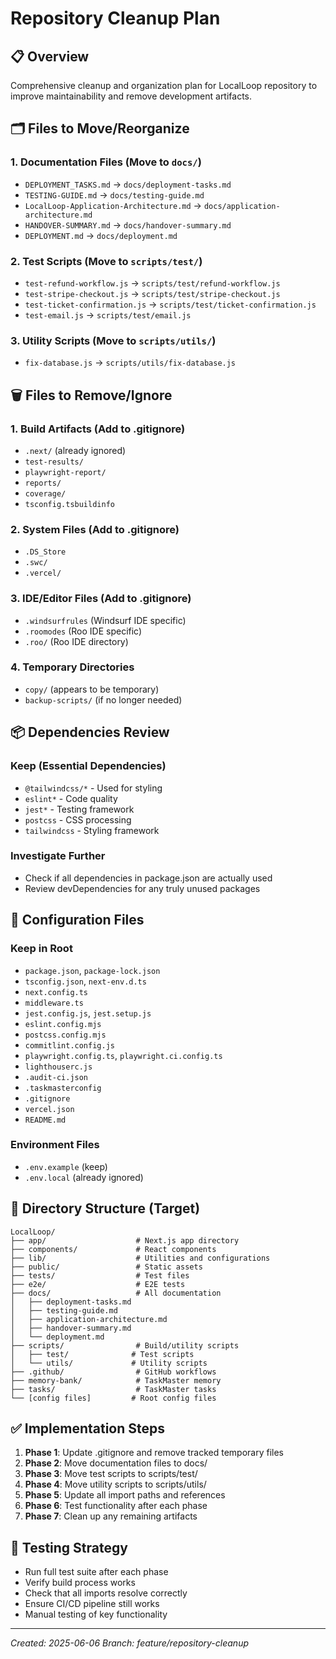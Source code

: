 # Repository Cleanup Plan

## 📋 Overview
Comprehensive cleanup and organization plan for LocalLoop repository to improve maintainability and remove development artifacts.

## 🗂️ Files to Move/Reorganize

### 1. Documentation Files (Move to `docs/`)
- `DEPLOYMENT_TASKS.md` → `docs/deployment-tasks.md`
- `TESTING-GUIDE.md` → `docs/testing-guide.md`
- `LocalLoop-Application-Architecture.md` → `docs/application-architecture.md`
- `HANDOVER-SUMMARY.md` → `docs/handover-summary.md`
- `DEPLOYMENT.md` → `docs/deployment.md`

### 2. Test Scripts (Move to `scripts/test/`)
- `test-refund-workflow.js` → `scripts/test/refund-workflow.js`
- `test-stripe-checkout.js` → `scripts/test/stripe-checkout.js`
- `test-ticket-confirmation.js` → `scripts/test/ticket-confirmation.js`
- `test-email.js` → `scripts/test/email.js`

### 3. Utility Scripts (Move to `scripts/utils/`)
- `fix-database.js` → `scripts/utils/fix-database.js`

## 🗑️ Files to Remove/Ignore

### 1. Build Artifacts (Add to .gitignore)
- `.next/` (already ignored)
- `test-results/`
- `playwright-report/`
- `reports/`
- `coverage/`
- `tsconfig.tsbuildinfo`

### 2. System Files (Add to .gitignore)
- `.DS_Store`
- `.swc/`
- `.vercel/`

### 3. IDE/Editor Files (Add to .gitignore)
- `.windsurfrules` (Windsurf IDE specific)
- `.roomodes` (Roo IDE specific)
- `.roo/` (Roo IDE directory)

### 4. Temporary Directories
- `copy/` (appears to be temporary)
- `backup-scripts/` (if no longer needed)

## 📦 Dependencies Review

### Keep (Essential Dependencies)
- `@tailwindcss/*` - Used for styling
- `eslint*` - Code quality
- `jest*` - Testing framework
- `postcss` - CSS processing
- `tailwindcss` - Styling framework

### Investigate Further
- Check if all dependencies in package.json are actually used
- Review devDependencies for any truly unused packages

## 🔧 Configuration Files

### Keep in Root
- `package.json`, `package-lock.json`
- `tsconfig.json`, `next-env.d.ts`
- `next.config.ts`
- `middleware.ts`
- `jest.config.js`, `jest.setup.js`
- `eslint.config.mjs`
- `postcss.config.mjs`
- `commitlint.config.js`
- `playwright.config.ts`, `playwright.ci.config.ts`
- `lighthouserc.js`
- `.audit-ci.json`
- `.taskmasterconfig`
- `.gitignore`
- `vercel.json`
- `README.md`

### Environment Files
- `.env.example` (keep)
- `.env.local` (already ignored)

## 📁 Directory Structure (Target)

```
LocalLoop/
├── app/                    # Next.js app directory
├── components/             # React components
├── lib/                    # Utilities and configurations
├── public/                 # Static assets
├── tests/                  # Test files
├── e2e/                    # E2E tests
├── docs/                   # All documentation
│   ├── deployment-tasks.md
│   ├── testing-guide.md
│   ├── application-architecture.md
│   ├── handover-summary.md
│   └── deployment.md
├── scripts/                # Build/utility scripts
│   ├── test/              # Test scripts
│   └── utils/             # Utility scripts
├── .github/                # GitHub workflows
├── memory-bank/            # TaskMaster memory
├── tasks/                  # TaskMaster tasks
└── [config files]         # Root config files
```

## ✅ Implementation Steps

1. **Phase 1**: Update .gitignore and remove tracked temporary files
2. **Phase 2**: Move documentation files to docs/
3. **Phase 3**: Move test scripts to scripts/test/
4. **Phase 4**: Move utility scripts to scripts/utils/
5. **Phase 5**: Update all import paths and references
6. **Phase 6**: Test functionality after each phase
7. **Phase 7**: Clean up any remaining artifacts

## 🧪 Testing Strategy

- Run full test suite after each phase
- Verify build process works
- Check that all imports resolve correctly
- Ensure CI/CD pipeline still works
- Manual testing of key functionality

---

*Created: 2025-06-06*
*Branch: feature/repository-cleanup* 